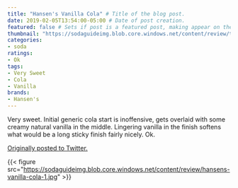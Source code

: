 ```yaml
---
title: "Hansen's Vanilla Cola" # Title of the blog post.
date: 2019-02-05T13:54:00-05:00 # Date of post creation.
featured: false # Sets if post is a featured post, making appear on the home page side bar.
thumbnail: "https://sodaguideimg.blob.core.windows.net/content/review/thumbs/hansens-vanilla-cola-1.jpg" # Sets thumbnail image appearing inside card on homepage.
categories:
- soda
ratings:
- Ok
tags:
- Very Sweet
- Cola
- Vanilla
brands:
- Hansen's
---
```


Very sweet. Initial generic cola start is inoffensive, gets overlaid with some creamy natural vanilla in the middle. Lingering vanilla in the finish softens what would be a long sticky finish fairly nicely. Ok.

[Originally posted to Twitter.](https://twitter.com/Cavorter/status/1092874146701369344)

{{< figure src="https://sodaguideimg.blob.core.windows.net/content/review/hansens-vanilla-cola-1.jpg" >}}